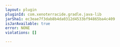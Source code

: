 ```yaml
---
layout: plugin
pluginId: com.xenoterracide.gradle.java-lib
jarSha1: ec3eae7f3dab8b4da0312d4533bf94865ba4c409
isJarAvailable: true
error: NONE
violations: []

---
```

